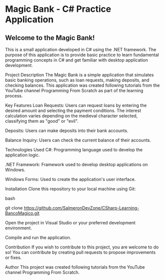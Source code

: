# Magic Bank - C# Practice Application

## Welcome to the Magic Bank!

This is a small application developed in C# using the .NET framework. The purpose of this application is to provide basic practice to learn fundamental programming concepts in C# and get familiar with desktop application development.

Project Description
The Magic Bank is a simple application that simulates basic banking operations, such as loan requests, making deposits, and checking balances. This application was created following tutorials from the YouTube channel Programming From Scratch as part of the learning process.

Key Features
Loan Requests: Users can request loans by entering the desired amount and selecting the payment conditions. The interest calculation varies depending on the medieval character selected, classifying them as "good" or "evil".

Deposits: Users can make deposits into their bank accounts.

Balance Inquiry: Users can check the current balance of their accounts.

Technologies Used
C#: Programming language used to develop the application logic.

.NET Framework: Framework used to develop desktop applications on Windows.

Windows Forms: Used to create the application's user interface.

Installation
Clone this repository to your local machine using Git:

bash

git clone https://github.com/SalmeronDevZone/CSharp-Learning-BancoMagico.git

Open the project in Visual Studio or your preferred development environment.

Compile and run the application.

Contribution
If you wish to contribute to this project, you are welcome to do so! You can contribute by creating pull requests to propose improvements or fixes.

Author
This project was created following tutorials from the YouTube channel Programming From Scratch.
